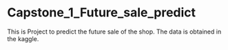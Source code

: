 # Capstone_1_Future_sale_predict
This is Project to predict the future sale of the shop. The data is obtained in the kaggle.
